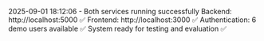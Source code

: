 2025-09-01 18:12:06 - Both services running successfully
Backend: http://localhost:5000 ✅
Frontend: http://localhost:3000 ✅
Authentication: 6 demo users available ✅
System ready for testing and evaluation ✅
